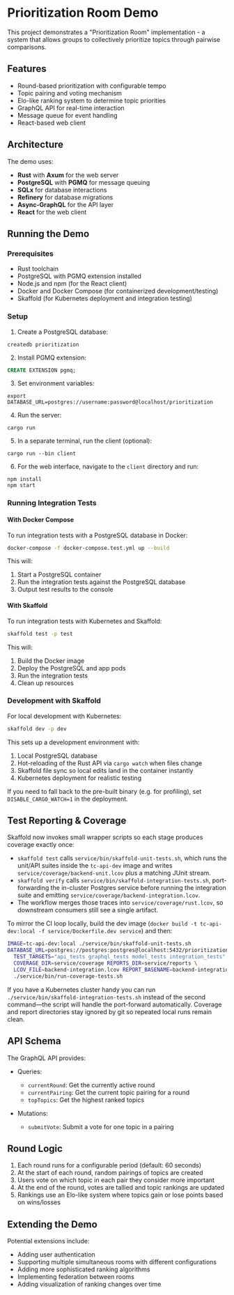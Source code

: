 # Prioritization Room Demo

This project demonstrates a "Prioritization Room" implementation - a system that allows groups to collectively prioritize topics through pairwise comparisons.

## Features

- Round-based prioritization with configurable tempo
- Topic pairing and voting mechanism
- Elo-like ranking system to determine topic priorities
- GraphQL API for real-time interaction
- Message queue for event handling
- React-based web client

## Architecture

The demo uses:
- **Rust** with **Axum** for the web server
- **PostgreSQL** with **PGMQ** for message queuing
- **SQLx** for database interactions
- **Refinery** for database migrations
- **Async-GraphQL** for the API layer
- **React** for the web client

## Running the Demo

### Prerequisites

- Rust toolchain
- PostgreSQL with PGMQ extension installed
- Node.js and npm (for the React client)
- Docker and Docker Compose (for containerized development/testing)
- Skaffold (for Kubernetes deployment and integration testing)

### Setup

1. Create a PostgreSQL database:
```
createdb prioritization
```

2. Install PGMQ extension:
```sql
CREATE EXTENSION pgmq;
```

3. Set environment variables:
```
export DATABASE_URL=postgres://username:password@localhost/prioritization
```

4. Run the server:
```
cargo run
```

5. In a separate terminal, run the client (optional):
```
cargo run --bin client
```

6. For the web interface, navigate to the `client` directory and run:
```
npm install
npm start
```

### Running Integration Tests

#### With Docker Compose

To run integration tests with a PostgreSQL database in Docker:

```bash
docker-compose -f docker-compose.test.yml up --build
```

This will:
1. Start a PostgreSQL container
2. Run the integration tests against the PostgreSQL database
3. Output test results to the console

#### With Skaffold

To run integration tests with Kubernetes and Skaffold:

```bash
skaffold test -p test
```

This will:
1. Build the Docker image
2. Deploy the PostgreSQL and app pods
3. Run the integration tests
4. Clean up resources

### Development with Skaffold

For local development with Kubernetes:

```bash
skaffold dev -p dev
```

This sets up a development environment with:
1. Local PostgreSQL database
2. Hot-reloading of the Rust API via `cargo watch` when files change
3. Skaffold file sync so local edits land in the container instantly
4. Kubernetes deployment for realistic testing

If you need to fall back to the pre-built binary (e.g. for profiling), set `DISABLE_CARGO_WATCH=1` in the deployment.

## Test Reporting & Coverage

Skaffold now invokes small wrapper scripts so each stage produces coverage exactly once:

- `skaffold test` calls `service/bin/skaffold-unit-tests.sh`, which runs the unit/API suites inside the `tc-api-dev` image and writes `service/coverage/backend-unit.lcov` plus a matching JUnit stream.
- `skaffold verify` calls `service/bin/skaffold-integration-tests.sh`, port-forwarding the in-cluster Postgres service before running the integration suite and emitting `service/coverage/backend-integration.lcov`.
- The workflow merges those traces into `service/coverage/rust.lcov`, so downstream consumers still see a single artifact.

To mirror the CI loop locally, build the dev image (`docker build -t tc-api-dev:local -f service/Dockerfile.dev service`) and then:

```bash
IMAGE=tc-api-dev:local ./service/bin/skaffold-unit-tests.sh
DATABASE_URL=postgres://postgres:postgres@localhost:5432/prioritization \
  TEST_TARGETS="api_tests graphql_tests model_tests integration_tests" \
  COVERAGE_DIR=service/coverage REPORTS_DIR=service/reports \
  LCOV_FILE=backend-integration.lcov REPORT_BASENAME=backend-integration \
  ./service/bin/run-coverage-tests.sh
```

If you have a Kubernetes cluster handy you can run `./service/bin/skaffold-integration-tests.sh` instead of the second command—the script will handle the port-forward automatically. Coverage and report directories stay ignored by git so repeated local runs remain clean.

## API Schema

The GraphQL API provides:

- Queries:
  - `currentRound`: Get the currently active round
  - `currentPairing`: Get the current topic pairing for a round
  - `topTopics`: Get the highest ranked topics

- Mutations:
  - `submitVote`: Submit a vote for one topic in a pairing

## Round Logic

1. Each round runs for a configurable period (default: 60 seconds)
2. At the start of each round, random pairings of topics are created
3. Users vote on which topic in each pair they consider more important
4. At the end of the round, votes are tallied and topic rankings are updated
5. Rankings use an Elo-like system where topics gain or lose points based on wins/losses

## Extending the Demo

Potential extensions include:
- Adding user authentication
- Supporting multiple simultaneous rooms with different configurations
- Adding more sophisticated ranking algorithms
- Implementing federation between rooms
- Adding visualization of ranking changes over time
